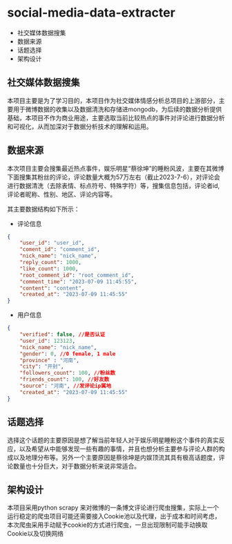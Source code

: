 # social-media-data-extracter

* 社交媒体数据搜集
* 数据来源
* 话题选择
* 架构设计

## 社交媒体数据搜集

本项目主要是为了学习目的，本项目作为社交媒体情感分析总项目的上游部分，主要用于微博数据的收集以及数据清洗和存储进mongodb，为后续的数据分析提供基础，本项目不作为商业用途，主要选取当前比较热点的事件对评论进行数据分析和可视化，从而加深对于数据分析技术的理解和运用。


## 数据来源

本次项目主要会搜集最近热点事件，娱乐明星“蔡徐坤”的睡粉风波，主要在其微博下面搜集其粉丝的评论，评论数量大概为57万左右（截止2023-7-6），对评论会进行数据清洗（去除表情、标点符号、特殊字符）等，搜集信息包括，评论者id, 评论者昵称、性别、地区、评论内容等。

其主要数据结构如下所示：
* 评论信息
```json
{
    "user_id": "user_id",
    "coment_id": "comment_id",
    "nick_name": "nick_name",
    "reply_count": 1000,
    "like_count": 1000,
    "root_comment_id": "root_comment_id",
    "comment_time": "2023-07-09 11:45:55",
    "content": "content",
    "created_at": "2023-07-09 11:45:55"
}
```
* 用户信息
```json
{
    "verified": false, //是否认证
    "user_id": 123123,
    "nick_name": "nick_name",
    "gender": 0, //0 female, 1 male
    "province" : "河南",
    "city": "开封",
    "followers_count": 100, //粉丝数
    "friends_count": 100, //好友数
    "source": "河南", //发评论ip属地
    "created_at": "2023-07-09 11:45:55"
}
```

## 话题选择

选择这个话题的主要原因是想了解当前年轻人对于娱乐明星睡粉这个事件的真实反应，以及希望从中能够发现一些有趣的事情，并且也想分析主要参与评论人群的构成以及地理分布等。另外一个主要原因是蔡徐坤是内娱顶流其具有极高话题度，评论数量也十分巨大，对于数据分析来说非常适合。


## 架构设计

本项目采用python scrapy 来对微博的一条博文评论进行爬虫搜集，实际上一个运行稳定的爬虫项目可能还需要接入Cookie池以及代理，出于成本和时间考虑，本次爬虫采用手动赋予cookie的方式进行爬虫，一旦出现限制可能手动换取Cookie以及切换网络
